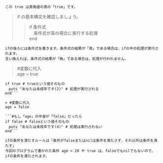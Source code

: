 ```この true は真偽値の真の「true」です。```  
  
> if の基本構文を確認しましょう。   
>> if 条件式  
　条件式が真の場合に実行する処理  
end  

```ifの後ろには条件式を書きます。条件式の結果が「真」である場合は、ifの中の処理が実行されます。```  
```言い換えれば、条件式の結果が「偽」である場合は、処理が行われません。```  

> #変数に代入  
age = true 
  
```#もし「age」の中身が「true」だったら  
if true # trueという値そのもの  
　puts "あなたは未成年です(2)" # 処理が実行される  
end```
  
> #変数に代入  
age = false  
  
```#もし「age」の中身が「false」だったら  
if false # falseという値そのもの  
　puts "あなたは未成年です(4)" # 処理は実行されない  
end``` 
  
ifの条件を満たすルールは「条件がfalseまたはnilは条件を満たさず、それ以外は条件を満たす」   
今回のプログラムで書かれた条件 age < 20 や true は、falseでもnilでもないので、ifの条件を満たされます。  

　　
